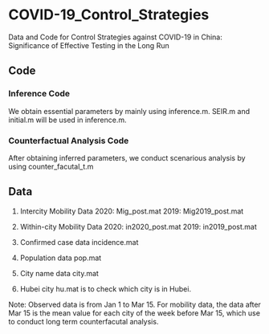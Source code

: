 # COVID-19_Control_Strategies
Data and Code for Control Strategies against COVID-19 in China: Significance of Effective Testing in the Long Run


## Code

### Inference Code
We obtain essential parameters by mainly using inference.m. 
SEIR.m and initial.m will be used in inference.m.

### Counterfactual Analysis Code

After obtaining inferred parameters, we conduct scenarious analysis by using  counter_facutal_t.m

## Data

1. Intercity Mobility Data
2020: Mig_post.mat
2019: Mig2019_post.mat

2. Within-city Mobility Data
2020: in2020_post.mat
2019: in2019_post.mat

3. Confirmed case data 
incidence.mat 

4. Population data 
pop.mat

5. City name data 
city.mat

6. Hubei city 
hu.mat is to check which city is in Hubei. 

Note: Observed data is from Jan 1 to Mar 15. For mobility data, the data after Mar 15 is the mean value for each city of the week before Mar 15, which use to conduct long term counterfacutal analysis.   

